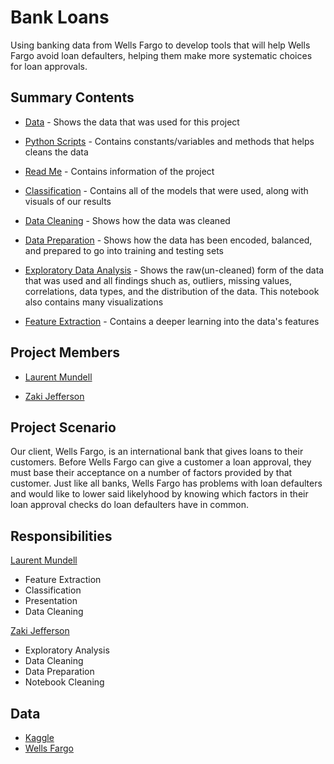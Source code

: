 # Bank Loans
Using banking data from Wells Fargo to develop tools that will help Wells Fargo avoid loan defaulters, helping them make more systematic choices for loan approvals.

## Summary Contents
- [Data](https://github.com/LaurentStar/mod_5_project/tree/master/Data) - Shows the data that was used for this project

- [Python Scripts](https://github.com/LaurentStar/mod_5_project/tree/master/Scripts) - Contains constants/variables and methods that helps cleans the data

- [Read Me](https://github.com/LaurentStar/mod_5_project/blob/master/README.md) - Contains information of the project

- [Classification](https://github.com/LaurentStar/mod_5_project/blob/master/classification.ipynb) - Contains all of the models that were used, along with visuals of our results

- [Data Cleaning](https://github.com/LaurentStar/mod_5_project/blob/master/data_cleaning.ipynb) - Shows how the data was cleaned

- [Data Preparation](https://github.com/LaurentStar/mod_5_project/blob/master/data_prep.ipynb) - Shows how the data has been encoded, balanced, and prepared to go into training and testing sets

- [Exploratory Data Analysis](https://github.com/LaurentStar/mod_5_project/blob/master/exploratory_analysis.ipynb) - Shows the raw(un-cleaned) form of the data that was used and all findings shuch as, outliers, missing values, correlations, data types, and the distribution of the data. This notebook also contains many visualizations

- [Feature Extraction](https://github.com/LaurentStar/mod_5_project/blob/master/feature_extraction.ipynb) - Contains a deeper learning into the data's features

## Project Members
- [Laurent Mundell](https://github.com/LaurentStar)

- [Zaki Jefferson](https://github.com/jeffersonzaki)

## Project Scenario
Our client, Wells Fargo, is an international bank that gives loans to their customers. Before Wells Fargo can give a customer a loan approval, they must base their acceptance on a number of factors provided by that customer. Just like all banks, Wells Fargo has problems with loan defaulters and would like to lower said likelyhood by knowing which factors in their loan approval checks do loan defaulters have in common.

## Responsibilities
[Laurent Mundell](https://github.com/LaurentStar)
  - Feature Extraction
  - Classification
  - Presentation
  - Data Cleaning

[Zaki Jefferson](https://github.com/jeffersonzaki)
  - Exploratory Analysis
  - Data Cleaning
  - Data Preparation
  - Notebook Cleaning

## Data
- [Kaggle](https://www.kaggle.com/zaurbegiev/my-dataset#credit_train.csv)
- [Wells Fargo](https://developer.wellsfargo.com/apis)
